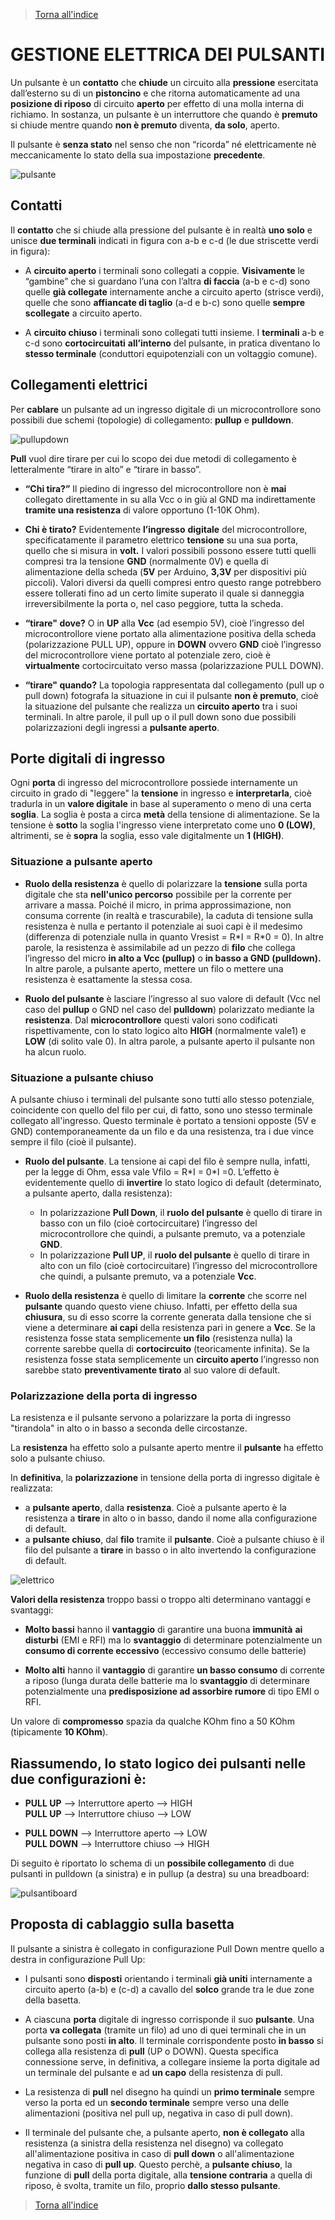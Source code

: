 

>[Torna all'indice](indexpulsanti.md)
# **GESTIONE ELETTRICA DEI PULSANTI**

Un pulsante è un **contatto** che **chiude** un circuito alla **pressione** esercitata dall’esterno su di un **pistoncino** e che ritorna automaticamente ad una **posizione di riposo** di circuito **aperto** per effetto di una molla interna di richiamo. In sostanza, un pulsante è un interruttore che quando è **premuto** si chiude mentre quando **non è premuto** diventa, **da solo**, aperto.

Il pulsante è **senza stato** nel senso che non “ricorda” né elettricamente nè meccanicamente lo stato della sua impostazione **precedente**.

![pulsante](pulsante.png)

## **Contatti**

Il **contatto** che si chiude alla pressione del pulsante è in realtà **uno solo** e unisce **due terminali** indicati in figura con a-b e c-d (le due striscette verdi in figura):

- A **circuito aperto** i terminali sono collegati a coppie. **Visivamente** le “gambine” che si guardano l’una con l’altra **di faccia** (a-b e c-d) sono quelle **già collegate** internamente anche a circuito aperto (strisce verdi), quelle che sono **affiancate di taglio** (a-d e b-c) sono quelle **sempre scollegate** a circuito aperto.

- A **circuito chiuso** i terminali sono collegati tutti insieme. I **terminali** a-b e c-d sono **cortocircuitati** **all’interno** del pulsante, in pratica diventano lo **stesso terminale** (conduttori equipotenziali con un voltaggio comune).

## **Collegamenti elettrici**

Per **cablare** un pulsante ad un ingresso digitale di un microcontrollore sono possibili due schemi (topologie) di collegamento: **pullup** e **pulldown**.

![pullupdown](pullupdown.png)

**Pull** vuol dire tirare per cui lo scopo dei due metodi di collegamento è letteralmente “tirare in alto” e “tirare in basso”.
- **“Chi tira?”** Il piedino di ingresso del microcontrollore non è **mai** collegato direttamente in su alla Vcc o in giù al GND ma indirettamente **tramite una resistenza** di valore opportuno (1-10K Ohm).

- **Chi è tirato?** Evidentemente **l’ingresso** **digitale** del microcontrollore, specificatamente il parametro elettrico **tensione** su una sua porta, quello che si misura in **volt.** I valori possibili possono essere tutti quelli compresi tra la tensione **GND** (normalmente 0V) e quella di alimentazione della scheda (**5V** per Arduino, **3,3V** per dispositivi più piccoli). Valori diversi da quelli compresi entro questo range potrebbero essere tollerati fino ad un certo limite superato il quale si danneggia irreversibilmente la porta o, nel caso peggiore, tutta la scheda.

-  **“tirare" dove?** O in **UP** alla **Vcc** (ad esempio 5V), cioè l’ingresso del microcontrollore viene portato alla alimentazione positiva della scheda (polarizzazione PULL UP), oppure in **DOWN** ovvero **GND** cioè l’ingresso del microcontrollore viene portato al potenziale zero, cioè è **virtualmente** cortocircuitato verso massa (polarizzazione PULL DOWN).

-  **“tirare" quando?** La topologia rappresentata dal collegamento (pull up o pull down) fotografa la situazione in cui il pulsante **non è premuto**, cioè la situazione del pulsante che realizza un **circuito aperto** tra i suoi terminali. In altre parole, il pull up o il pull down sono due possibili polarizzazioni degli ingressi a **pulsante aperto**.

## **Porte digitali di ingresso**

Ogni **porta** di ingresso del microcontrollore possiede internamente un circuito in grado di "leggere" la **tensione** in ingresso e **interpretarla**, cioè tradurla in un **valore digitale** in base al superamento o meno di una certa **soglia**. La soglia è posta a circa **metà** della tensione di alimentazione. Se la tensione è **sotto** la soglia l'ingresso viene interpretato come uno **0 (LOW)**, altrimenti, se è **sopra** la soglia, esso vale digitalmente un **1 (HIGH)**.

### **Situazione a pulsante aperto**

- **Ruolo della resistenza** è quello di polarizzare la **tensione** sulla porta digitale che sta **nell'unico percorso** possibile per la corrente per arrivare a massa. Poiché il micro, in prima approssimazione, non consuma corrente (in realtà e trascurabile), la caduta di tensione sulla resistenza è nulla e pertanto il potenziale ai suoi capi è il medesimo (differenza di potenziale nulla in quanto Vresist = R\*I = R\*0 = 0). In altre parole, la resistenza è assimilabile ad un pezzo di **filo** che collega l’ingresso del micro **in alto a Vcc (pullup)** o **in basso a GND (pulldown).** In altre parole, a pulsante aperto, mettere un filo o mettere una resistenza è esattamente la stessa cosa. 

- **Ruolo del pulsante** è lasciare l’ingresso al suo valore di default (Vcc nel caso del **pullup** o GND nel caso del **pulldown**) polarizzato mediante la **resistenza**. Dal **microcontrollore** questi valori sono codificati rispettivamente, con lo stato logico alto **HIGH** (normalmente vale1) e **LOW** (di solito vale 0). In altra parole, a pulsante aperto il pulsante non ha alcun ruolo.

### **Situazione a pulsante chiuso**

A pulsante chiuso i terminali del pulsante sono tutti allo stesso potenziale, coincidente con quello del filo per cui, di fatto, sono uno stesso terminale collegato all'ingresso. Questo terminale è portato a tensioni opposte (5V e GND) contemporaneamente da un filo e da una resistenza, tra i due vince sempre il filo (cioè il pulsante).

- **Ruolo del pulsante**. La tensione ai capi del filo è sempre nulla, infatti, per la legge di Ohm, essa vale Vfilo = R\*I = 0\*I =0. L’effetto è evidentemente quello di **invertire** lo stato logico di default (determinato, a pulsante aperto, dalla resistenza):
    - In polarizzazione **Pull Down**, il **ruolo del pulsante** è quello di tirare in basso con un filo (cioè cortocircuitare) l’ingresso del microcontrollore che quindi, a pulsante premuto, va a potenziale **GND**.
    - In polarizzazione **Pull UP**, il **ruolo del pulsante** è quello di tirare in alto con un filo (cioè cortocircuitare) l’ingresso del microcontrollore che quindi, a pulsante premuto, va a potenziale **Vcc**.
  
- **Ruolo della resistenza** è quello di limitare la **corrente** che scorre nel **pulsante** quando questo viene chiuso. Infatti, per effetto della sua **chiusura**, su di esso scorre la corrente generata dalla tensione che si viene a determinare **ai capi** della resistenza pari in genere a **Vcc**. Se la resistenza fosse stata semplicemente **un filo** (resistenza nulla) la corrente sarebbe quella di **cortocircuito** (teoricamente infinita). Se la resistenza fosse stata semplicemente un **circuito aperto** l’ingresso non sarebbe stato **preventivamente tirato** al suo valore di default.

### **Polarizzazione della porta di ingresso**

La resistenza e il pulsante servono a polarizzare la porta di ingresso "tirandola" in alto o in basso a seconda delle circostanze. 

La **resistenza** ha effetto solo a pulsante aperto mentre il **pulsante** ha effetto solo a pulsante chiuso.

In **definitiva**, la **polarizzazione** in tensione della porta di ingresso digitale è realizzata:
- a **pulsante aperto**, dalla **resistenza**. Cioè a pulsante aperto è la resistenza a **tirare** in alto o in basso, dando il nome alla configurazione di default.
- a **pulsante chiuso**, dal **filo** tramite il **pulsante**. Cioè a pulsante chiuso è il filo del pulsante a **tirare** in basso o in alto invertendo la configurazione di default.

![elettrico](pullupelectric.png)

**Valori della resistenza** troppo bassi o troppo alti determinano vantaggi e svantaggi:

- **Molto bassi** hanno il **vantaggio** di garantire una buona **immunità** **ai disturbi** (EMI e RFI) ma lo **svantaggio** di determinare potenzialmente un **consumo di corrente eccessivo** (eccessivo consumo delle batterie)

- **Molto alti** hanno il **vantaggio** di garantire **un basso consumo** di corrente a riposo (lunga durata delle batterie ma lo **svantaggio** di determinare potenzialmente una **predisposizione ad assorbire rumore** di tipo EMI o RFI.

Un valore di **compromesso** spazia da qualche KOhm fino a 50 KOhm (tipicamente **10 KOhm**).

## **Riassumendo,** lo **stato logico** dei pulsanti nelle due configurazioni è:
 
-  **PULL UP** –> Interruttore aperto –> HIGH  
**PULL UP** –> Interruttore chiuso –> LOW

- **PULL DOWN** –> Interruttore aperto –> LOW  
**PULL DOWN** –> Interruttore chiuso –> HIGH

Di seguito è riportato lo schema di un **possibile collegamento** di due pulsanti in pulldown (a sinistra) e in pullup (a destra) su una breadboard:

![pulsantiboard](pulsantiboard.png)

## **Proposta di cablaggio sulla basetta**

Il pulsante a sinistra è collegato in configurazione Pull Down mentre quello a destra in configurazione Pull Up:

- I pulsanti sono **disposti** orientando i terminali **già uniti** internamente a circuito aperto (a-b) e (c-d) a cavallo del **solco** grande tra le due zone della basetta.

- A ciascuna **porta** digitale di ingresso corrisponde il suo **pulsante**. Una porta **va collegata** (tramite un filo) ad uno di quei terminali che in un pulsante sono posti **in alto**. Il terminale corrispondente posto **in basso** si collega alla resistenza di **pull** (UP o DOWN). Questa specifica connessione serve, in definitiva, a collegare insieme la porta digitale ad un terminale del pulsante e ad **un capo** della resistenza di pull.

- La resistenza di **pull** nel disegno ha quindi un **primo terminale** sempre verso la porta ed un **secondo terminale** sempre verso una delle alimentazioni (positiva nel pull up, negativa in caso di pull down).

- Il terminale del pulsante che, a pulsante aperto, **non è collegato** alla resistenza (a sinistra della resistenza nel disegno) va collegato all'alimentazione positiva in caso di **pull down** o all'alimentazione negativa in caso di **pull up**. Questo perchè, a **pulsante chiuso**, la funzione di **pull** della porta digitale, alla **tensione contraria** a quella di riposo, è svolta, tramite un filo, proprio **dallo stesso pulsante**.

>[Torna all'indice](indexpulsanti.md)
<!--stackedit_data:
eyJoaXN0b3J5IjpbLTEwNzE0MzIzOTldfQ==
-->
